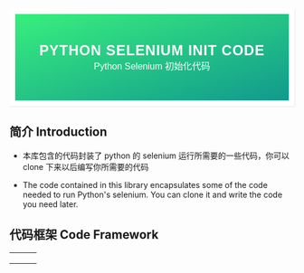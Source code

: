 <div style="font-family: 'Kanit', sans-serif;text-align: center;border: 10px solid #fff;box-shadow: 1px 1px 2px #e6e6e6;background: linear-gradient(to left top, #11998e, #38ef7d); padding: 50px 0;">
<div style="color: #fff;">
    <h3 style="font-size: 25px;font-weight: 600;letter-spacing: 1px;text-transform: uppercase;margin: 0;">
       Python Selenium Init Code
    </h3>
    <span style="font-size: 16px;text-transform: capitalize;">
    	Python Selenium 初始化代码
    </span>
</div>
</div>



## 简介 Introduction

- 本库包含的代码封装了 python 的 selenium 运行所需要的一些代码，你可以 clone 下来以后编写你所需要的代码

- The code contained in this library encapsulates some of the code needed to run Python's selenium. You can clone it and write the code you need later.



## 代码框架 Code Framework

|      |      |      |
| ---- | ---- | ---- |
|      |      |      |
|      |      |      |
|      |      |      |

